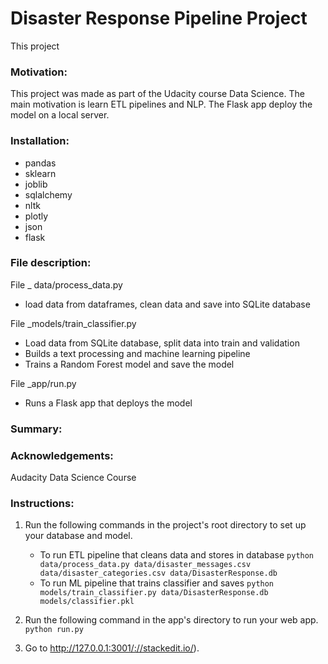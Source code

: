 # Disaster Response Pipeline Project
This project 

### Motivation:
This project was made as part of the Udacity course Data Science. The main motivation is learn ETL pipelines and NLP. 
The Flask app deploy the model on a local server.

### Installation:
 - pandas
 - sklearn	
 - joblib
 - sqlalchemy
 - nltk
 - plotly
 - json
 - flask

### File description:

File _ data/process_data.py
 - load data from dataframes, clean data and save into SQLite database

File _models/train_classifier.py
 - Load data from SQLite database, split data into train and validation
 - Builds a text processing and machine learning pipeline
 - Trains a Random Forest model and save the model
 
 File _app/run.py
 - Runs a Flask app that deploys the model

### Summary:


### Acknowledgements:

Audacity Data Science Course

### Instructions:

1. Run the following commands in the project's root directory to set up your database and model.

    - To run ETL pipeline that cleans data and stores in database
        `python data/process_data.py data/disaster_messages.csv data/disaster_categories.csv data/DisasterResponse.db`
    - To run ML pipeline that trains classifier and saves
        `python models/train_classifier.py data/DisasterResponse.db models/classifier.pkl`

2. Run the following command in the app's directory to run your web app.
    `python run.py`

3. Go to http://127.0.0.1:3001/://stackedit.io/).

